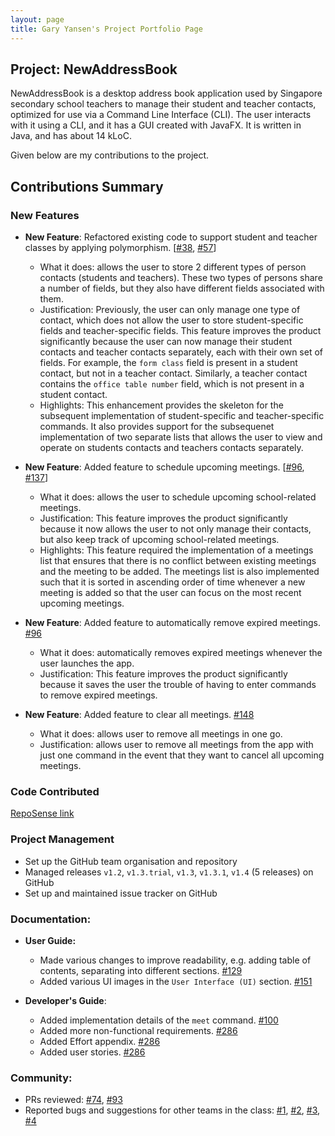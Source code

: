 ```yaml
---
layout: page
title: Gary Yansen's Project Portfolio Page
---
```


## Project: NewAddressBook

NewAddressBook is a desktop address book application used by Singapore secondary school teachers to manage their student and teacher contacts, optimized for use via a Command Line Interface (CLI). The user interacts with it using a CLI, and
it has a GUI created with JavaFX. It is written in Java, and has about 14 kLoC.

Given below are my contributions to the project.

## Contributions Summary

### New Features
* **New Feature**: Refactored existing code to support student and teacher classes by applying polymorphism. [[#38](https://github.com/AY2122S1-CS2103-T16-3/tp/pull/38), [#57](https://github.com/AY2122S1-CS2103-T16-3/tp/pull/57)]
  * What it does: allows the user to store 2 different types of person contacts (students and teachers). These two types of persons share a number of fields, but they also have different fields associated with them.
  * Justification: Previously, the user can only manage one type of contact, which does not allow the user to store student-specific fields 
  and teacher-specific fields. This feature improves the product significantly because the user can now manage their student contacts and teacher contacts
  separately, each with their own set of fields. For example, the `form class` field is present in a student contact, but not in a teacher contact. Similarly, a teacher
  contact contains the `office table number` field, which is not present in a student contact.
  * Highlights: This enhancement provides the skeleton for the subsequent implementation of student-specific and teacher-specific commands. It also provides support for the subsequenet
  implementation of two separate lists that allows the user to view and operate on students contacts and teachers contacts separately.

* **New Feature**: Added feature to schedule upcoming meetings. [[#96](https://github.com/AY2122S1-CS2103-T16-3/tp/pull/96), [#137](https://github.com/AY2122S1-CS2103-T16-3/tp/pull/137)]
  * What it does: allows the user to schedule upcoming school-related meetings.
  * Justification: This feature improves the product significantly because it now allows the user to not only manage their contacts,
  but also keep track of upcoming school-related meetings.
  * Highlights: This feature required the implementation of a meetings list that ensures that there is no conflict between existing
  meetings and the meeting to be added. The meetings list is also implemented such that it is sorted in ascending order of time 
  whenever a new meeting is added so that the user can focus on the most recent upcoming meetings.

* **New Feature**: Added feature to automatically remove expired meetings. [#96](https://github.com/AY2122S1-CS2103-T16-3/tp/pull/96)
  * What it does: automatically removes expired meetings whenever the user launches the app.
  * Justification: This feature improves the product significantly because it saves the user the trouble of having to enter commands to remove expired meetings.

* **New Feature**: Added feature to clear all meetings. [#148](https://github.com/AY2122S1-CS2103-T16-3/tp/pull/148)
  * What it does: allows user to remove all meetings in one go.
  * Justification: allows user to remove all meetings from the app with just one command in the event that they want to cancel all upcoming meetings.

### Code Contributed
[RepoSense link](https://nus-cs2103-ay2122s1.github.io/tp-dashboard/?search=&sort=groupTitle&sortWithin=title&timeframe=commit&mergegroup=&groupSelect=groupByRepos&breakdown=true&checkedFileTypes=docs~functional-code~test-code~other&since=2021-09-17&tabOpen=true&tabType=authorship&tabAuthor=g4ryy&tabRepo=AY2122S1-CS2103-T16-3%2Ftp%5Bmaster%5D&authorshipIsMergeGroup=false&authorshipFileTypes=docs~functional-code~test-code~other&authorshipIsBinaryFileTypeChecked=false)

### Project Management
* Set up the GitHub team organisation and repository
* Managed releases `v1.2`, `v1.3.trial`, `v1.3`, `v1.3.1`, `v1.4` (5 releases) on GitHub
* Set up and maintained issue tracker on GitHub
  

### Documentation:
* **User Guide:**
  * Made various changes to improve readability, e.g. adding table of contents, separating into different sections. [#129](https://github.com/AY2122S1-CS2103-T16-3/tp/pull/129)
  * Added various UI images in the `User Interface (UI)` section. [#151](https://github.com/AY2122S1-CS2103-T16-3/tp/pull/151)

* **Developer's Guide**:
  * Added implementation details of the `meet` command. [#100](https://github.com/AY2122S1-CS2103-T16-3/tp/pull/100)
  * Added more non-functional requirements. [#286](https://github.com/AY2122S1-CS2103-T16-3/tp/pull/286)
  * Added Effort appendix. [#286](https://github.com/AY2122S1-CS2103-T16-3/tp/pull/286)
  * Added user stories. [#286](https://github.com/AY2122S1-CS2103-T16-3/tp/pull/286)

### Community:
  * PRs reviewed: [#74](https://github.com/AY2122S1-CS2103-T16-3/tp/pull/74), [#93](https://github.com/AY2122S1-CS2103-T16-3/tp/pull/93)
  * Reported bugs and suggestions for other teams in the class: [#1](https://github.com/AY2122S1-CS2103-F10-1/tp/issues/134), [#2](https://github.com/AY2122S1-CS2103-F10-1/tp/issues/133), [#3](https://github.com/AY2122S1-CS2103-F10-1/tp/issues/126), [#4](https://github.com/AY2122S1-CS2103-F10-1/tp/issues/123)



